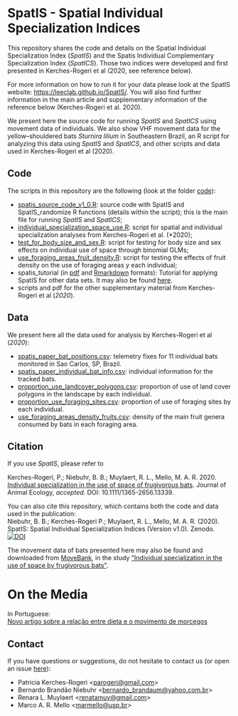# SpatIS - Spatial Individual Specialization Indices

This repository shares the code and details on the Spatial Individual Specialization Index (*SpatIS*) and the Spatis Individual Complementary Specialization Index (*SpatICS*). Those two indices were developed and first presented in Kerches-Rogeri et al (2020, see reference below).

For more information on how to run it for your data please look at the SpatIS website: https://leeclab.github.io/SpatIS/. You will also find further information in the main article and supplementary information of the reference below (Kerches-Rogeri et al. 2020). 

We present here the source code for running *SpatIS* and *SpatICS* using movement data of individuals. We also show VHF movement data for the yellow–shouldered bats *Sturnira lilium* in Southeastern Brazil, an R script for analyzing this data using *SpatIS* and *SpatICS*, and other scripts and data used in Kerches-Rogeri et al (2020).

## Code

The scripts in this repository are the following (look at the folder [code](https://github.com/LEEClab/SpatIS/tree/master/code)):
- [spatis_source_code_v1_0.R](https://github.com/LEEClab/SpatIS/blob/master/code/spatis_source_code_v1_0.R): source code with SpatIS and SpatIS_randomize R functions (details within the script); this is the main file for running *SpatIS* and *SpatICS*;
- [individual_specialization_space_use.R](https://github.com/LEEClab/SpatIS/blob/master/code/individual_specialization_space_use.R): script for spatial and individual specialization analyses from Kerches-Rogeri et al. (*2020);
- [test_for_body_size_and_sex.R](https://github.com/LEEClab/SpatIS/blob/master/code/test_for_body_size_and_sex.R): script for testing for body size and sex effects on individual use of space through binomial GLMs;
- [use_foraging_areas_fruit_density.R](https://github.com/LEEClab/SpatIS/blob/master/code/use_foraging_areas_fruit_density.R): script for testing the effects of fruit density on the use of foraging areas y each individual;
- spatis_tutorial (in [pdf](https://github.com/LEEClab/SpatIS/blob/master/spatis_tutorial/spatis_tutorial.pdf) and [Rmarkdown](https://github.com/LEEClab/SpatIS/blob/master/code/spatis_tutorial.Rmd) formats): Tutorial for applying SpatIS for other data sets. It may also be found [here](https://github.com/LEEClab/SpatIS/tree/master/spatis_tutorial).
- scripts and pdf for the other supplementary material from Kerches-Rogeri et al (*2020*). 

## Data

We present here all the data used for analysis by Kerches-Rogeri et al (*2020*):
- [spatis_paper_bat_positions.csv](https://github.com/LEEClab/SpatIS/blob/master/data/spatis_paper_bat_positions.csv): telemetry fixes for 11 individual bats monitored in Sao Carlos, SP, Brazil.
- [spatis_paper_individual_bat_info.csv](https://github.com/LEEClab/SpatIS/blob/master/data/spatis_paper_individual_bat_info.csv): individual information for the tracked bats.
- [proportion_use_landcover_polygons.csv](https://github.com/LEEClab/SpatIS/blob/master/data/proportion_use_landcover_polygons.csv): proportion of use of land cover polygons in the landscape by each individual.
- [proportion_use_foraging_sites.csv](https://github.com/LEEClab/SpatIS/blob/master/data/proportion_use_foraging_sites.csv): proportion of use of foraging sites by each individual.
- [use_foraging_areas_density_fruits.csv](https://github.com/LEEClab/SpatIS/blob/master/data/use_foraging_areas_density_fruits.csv): density of the main fruit genera consumed by bats in each foraging area.

## Citation

If you use *SpatIS*, please refer to

Kerches-Rogeri, P.; Niebuhr, B. B.; Muylaert, R. L., Mello, M. A. R. 2020. [Individual specialization in the use of space of frugivorous bats](https://besjournals.onlinelibrary.wiley.com/doi/abs/10.1111/1365-2656.13339). Journal of Animal Ecology, *accepted*. DOI: 10.1111/1365-2656.13339.

You can also cite this repository, which contains both the code and data used in the publication:  
Niebuhr, B. B.; Kerches-Rogeri P.; Muylaert, R. L., Mello, M. A. R. (2020). SpatIS: Spatial Individual Specialization Indices (Version v1.0). Zenodo.
[![DOI](https://zenodo.org/badge/95931986.svg)](https://zenodo.org/badge/latestdoi/95931986)

The movement data of bats presented here may also be found and downloaded from [MoveBank](www.movebank.org), in the study ["Individual specialization in the use of space by frugivorous bats"](https://www.movebank.org/cms/webapp?gwt_fragment=page=studies,path=study577905925).

# On the Media

In Portuguese:  
[Novo artigo sobre a relação entre dieta e o movimento de morcegos](https://marcomellolab.wordpress.com/2020/09/14/rogeri2020/#more-1976)

## Contact

If you have questions or suggestions, do not hesitate to contact us (or open an issue [here](https://github.com/LEEClab/SpatIS/issues)):
+ Patricia Kerches-Rogeri <<parogeri@gmail.com>>  
+ Bernardo Brandão Niebuhr <<bernardo_brandaum@yahoo.com.br>>  
+ Renara L. Muylaert <<renatamuy@gmail.com>>  
+ Marco A. R. Mello <<marmello@usp.br>>
